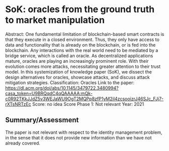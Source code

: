 # SoK: oracles from the ground truth to market manipulation

Abstract: One fundamental limitation of blockchain-based smart contracts is that they execute in a closed environment. Thus, they only have access to data and functionality that is already on the blockchain, or is fed into the blockchain. Any interactions with the real world need to be mediated by a bridge service, which is called an oracle. As decentralized applications mature, oracles are playing an increasingly prominent role. With their evolution comes more attacks, necessitating greater attention to their trust model. In this systemization of knowledge paper (SoK), we dissect the design alternatives for oracles, showcase attacks, and discuss attack mitigation strategies.
Classification: Oracles
Link to the paper: https://dl.acm.org/doi/abs/10.1145/3479722.3480994?casa_token=U9BRQqdC4qQAAAAA:mQk-c0R92TKkJJdZ5v3WEJaWU9OgT2MQPp8zfP1yM2il4zcsooizrJ46SJc_FJj7-rXTsNRTzEc
Score: no idea
Score Phase 1: Not relevant
Year: 2021

## Summary/Assessment

The paper is not relevant with respect to the identity management problem, in the sense that it does not provide new information than we have not already covered.